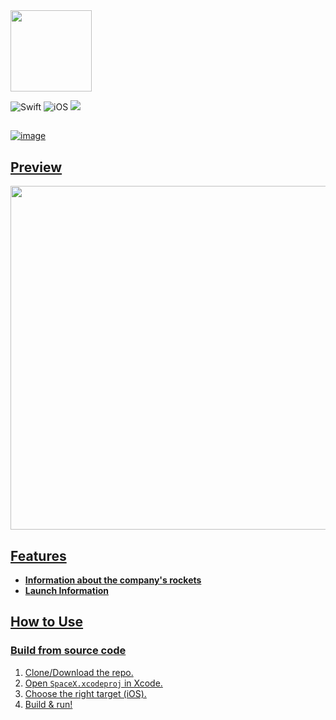 <img src="https://i.imgur.com/Id93iTO.png" height="130">

![Swift](https://img.shields.io/badge/swift-F54A2A?style=for-the-badge&logo=swift&logoColor=white)
![iOS](https://img.shields.io/badge/iOS-000000?style=for-the-badge&logo=ios&logoColor=white)
<a href="https://t.me/h0l3ng"><img src="https://img.shields.io/badge/Telegram-2CA5E0?style=for-the-badge&logo=telegram&logoColor=white">
##
![image](https://i.imgur.com/BfeerXw.png)
## Preview
<img src="https://github.com/holengine/SpaceX/blob/main/animation.gif?raw=true" height="550" >

## Features
* __Information about the company's rockets__
* __Launch Information__

## How to Use
### Build from source code
1. Clone/Download the repo.
2. Open `SpaceX.xcodeproj` in Xcode.
3. Choose the right target (iOS).
4. Build & run!
